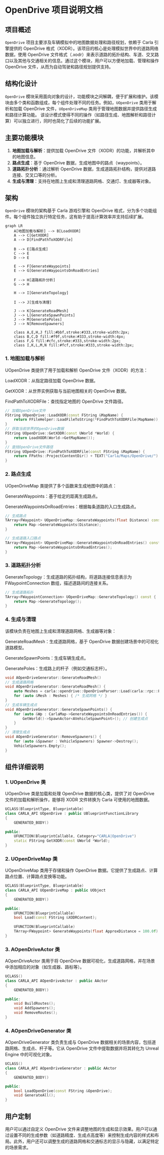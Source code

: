 # OpenDrive 项目说明文档

## 项目概述
`OpenDrive` 项目主要涉及车辆模拟中的地图数据处理和路径规划，依赖于 Carla 引擎提供的 OpenDrive 格式（XODR）。该项目的核心是处理模拟世界中的道路网络数据，使用 OpenDrive 文件格式（.xodr）来表示道路的拓扑结构、车道、交叉路口以及其他与交通相关的信息。通过这个模块，用户可以方便地加载、管理和操作 OpenDrive 文件，从而为自动驾驶和路径规划提供支持。

## 结构化设计

`OpenDrive` 模块采用面向对象的设计，功能模块之间解耦，便于扩展和维护。该模块由多个类和函数组成，每个组件处理不同的任务。例如，`UOpenDrive` 类用于解析和加载 OpenDrive 文件，`UOpenDriveMap` 类用于管理地图数据并提供路径生成和路径计算功能。
该设计模式使得不同的操作（如路径生成、地图解析和路径计算）可以独立进行，同时也简化了后续的功能扩展。

## 主要功能模块
1. **地图加载与解析**：提供加载 OpenDrive 文件（XODR）的功能，并解析其中的地图信息。
2. **路点生成**：基于 OpenDrive 数据，生成地图中的路点（waypoints）。
3. **道路拓扑分析**：通过解析 OpenDrive 数据，生成道路拓扑结构，提供对道路连接、交叉口等的分析。
4. **生成与清理**：支持在地图上生成和清理道路网格、交通灯、生成器等对象。

## 架构
`OpenDrive` 模块的架构基于 Carla 游戏引擎和 OpenDrive 格式，分为多个功能组件。每个组件独立执行特定任务，这有助于提高计算效率并支持后续扩展。

```mermaid
graph LR
    A[地图加载与解析] --> B[LoadXODR]
    A --> C[GetXODR]
    A --> D[FindPathToXODRFile]
    
    B --> E[路点生成]
    C --> E
    D --> E

    E --> F[GenerateWaypoints]
    E --> G[GenerateWaypointsOnRoadEntries]
    
    F --> H[道路拓扑分析]
    G --> H
    
    H --> I[GenerateTopology]
    
    I --> J[生成与清理]
    
    J --> K[GenerateRoadMesh]
    J --> L[GenerateSpawnPoints]
    J --> M[GeneratePoles]
    J --> N[RemoveSpawners]
    
    class A,E,H,J fill:#bbf,stroke:#333,stroke-width:2px;
    class B,C,D fill:#f9f,stroke:#333,stroke-width:4px;
    class F,G fill:#cfc,stroke:#333,stroke-width:2px;
    class I,K,L,M,N fill:#fcf,stroke:#333,stroke-width:2px;

```
### 1. 地图加载与解析
UOpenDrive 类提供了用于加载和解析 OpenDrive 文件（XODR）的方法：

LoadXODR：从指定路径加载 OpenDrive 数据。

GetXODR：从世界实例获取与当前地图相关的 OpenDrive 数据。

FindPathToXODRFile：查找指定地图的 OpenDrive 文件路径。

```cpp
// 加载OpenDrive文件
FString UOpenDrive::LoadXODR(const FString &MapName) {
    return FFileHelper::LoadFileToString(*FindPathToXODRFile(MapName));
}
// 获取当前世界的OpenDrive数据
FString UOpenDrive::GetXODR(const UWorld *World) {
    return LoadXODR(World->GetMapName());
}
// 查找OpenDrive文件路径
FString UOpenDrive::FindPathToXODRFile(const FString &MapName) {
    return FPaths::ProjectContentDir() + TEXT("Carla/Maps/OpenDrive/") + MapName + TEXT(".xodr");
}
```
### 2. 路点生成
UOpenDriveMap 类提供了多个函数来生成地图中的路点：

GenerateWaypoints：基于给定的距离生成路点。

GenerateWaypointsOnRoadEntries：根据每条道路的入口生成路点。

```cpp
// 生成路点
TArray<FWaypoint> UOpenDriveMap::GenerateWaypoints(float Distance) const {
    return Map->GenerateWaypoints(Distance);
}

// 生成道路入口路点
TArray<FWaypoint> UOpenDriveMap::GenerateWaypointsOnRoadEntries() const {
    return Map->GenerateWaypointsOnRoadEntries();
}
```
### 3. 道路拓扑分析
GenerateTopology：生成道路的拓扑结构，将道路连接信息表示为 FWaypointConnection 数组，描述道路间的连接关系。

```cpp
// 生成道路拓扑
TArray<FWaypointConnection> UOpenDriveMap::GenerateTopology() const {
    return Map->GenerateTopology();
}
```
### 4. 生成与清理
该模块负责在地图上生成和清理道路网格、生成器等对象：

GenerateRoadMesh：生成道路网格，基于 OpenDrive 数据创建场景中的可视化道路模型。

GenerateSpawnPoints：生成车辆生成点。

GeneratePoles：生成路上的杆子（例如交通标志杆）。

```cpp
void AOpenDriveGenerator::GenerateRoadMesh()
// 生成道路网格
void AOpenDriveGenerator::GenerateRoadMesh() {
    auto Meshes = carla::opendrive::OpenDriveParser::Load(carla::rpc::FromLongFString(UOpenDrive::GetXODR(GetWorld())))->GenerateChunkedMesh();
    for (auto &Mesh : Meshes) { /* 生成网格 */ }
}
// 生成车辆生成点
void AOpenDriveGenerator::GenerateSpawnPoints() {
    for (auto &Wp : CarlaMap->GenerateWaypointsOnRoadEntries()) {
        GetWorld()->SpawnActor<AVehicleSpawnPoint>(); // 创建生成点
    }
}
// 清理生成点
void AOpenDriveGenerator::RemoveSpawners() {
    for (auto &Spawner : VehicleSpawners) Spawner->Destroy();
    VehicleSpawners.Empty();
}
```
## 组件详细说明
### 1. UOpenDrive 类
UOpenDrive 类是加载和处理 OpenDrive 数据的核心类，提供了对 OpenDrive 文件的加载和解析操作，能够将 XODR 文件转换为 Carla 可使用的地图数据。

```cpp
UCLASS(BlueprintType, Blueprintable)
class CARLA_API UOpenDrive : public UBlueprintFunctionLibrary
{
    GENERATED_BODY()
    
public:
    UFUNCTION(BlueprintCallable, Category="CARLA|OpenDrive")
    static FString GetXODR(const UWorld *World);
}
```
### 2. UOpenDriveMap 类
UOpenDriveMap 类用于存储和操作 OpenDrive 数据。它提供了生成路点、计算路点位置、计算路点变换等功能。

```cpp
UCLASS(BlueprintType, Blueprintable)
class CARLA_API UOpenDriveMap : public UObject
{
    GENERATED_BODY()
    
public:
    UFUNCTION(BlueprintCallable)
    bool Load(const FString &XODRContent);
    
    UFUNCTION(BlueprintCallable)
    TArray<FWaypoint> GenerateWaypoints(float ApproxDistance = 100.0f) const;
}
```
### 3. AOpenDriveActor 类
AOpenDriveActor 类用于将 OpenDrive 数据可视化，生成道路网格，并在场景中添加相应的对象（如生成器、路标等）。

```cpp
UCLASS()
class CARLA_API AOpenDriveActor : public AActor
{
    GENERATED_BODY()
    
public:
    void BuildRoutes();
    void AddSpawners();
    void RemoveRoutes();
}
```
### 4. AOpenDriveGenerator 类
AOpenDriveGenerator 类负责生成与 OpenDrive 数据相关的场景内容，包括道路网格、生成点、杆子等。它从 OpenDrive 文件中提取数据并将其转化为 Unreal Engine 中的可视化对象。

```cpp
UCLASS()
class CARLA_API AOpenDriveGenerator : public AActor
{
    GENERATED_BODY()

public:
    bool LoadOpenDrive(const FString &OpenDrive);
    void GenerateAll();
}
```
## 用户定制
用户可以通过自定义 OpenDrive 文件来调整地图的生成和显示效果。用户可以通过设置不同的生成参数（如道路精度、生成点高度等）来控制生成内容的样式和布局。此外，用户还可以调整生成的道路网格和交通标志的显示与隐藏，以满足特定的场景需求。
